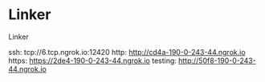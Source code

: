 # Linker
Linker

ssh: tcp://6.tcp.ngrok.io:12420 
http: http://cd4a-190-0-243-44.ngrok.io 
https: https://2de4-190-0-243-44.ngrok.io 
testing: http://50f8-190-0-243-44.ngrok.io 